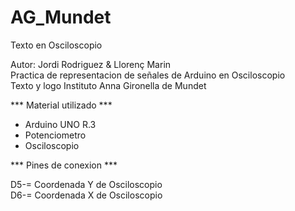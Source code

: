 # AG_Mundet
 Texto en Osciloscopio

Autor: Jordi Rodriguez & Llorenç Marin  
Practica de representacion de señales de Arduino en Osciloscopio  
Texto y logo Instituto Anna Gironella de Mundet


*** Material utilizado ***

- Arduino UNO R.3
- Potenciometro 
- Osciloscopio
  

*** Pines de conexion ***
  
D5-= Coordenada Y de Osciloscopio  
D6-= Coordenada X de Osciloscopio 
